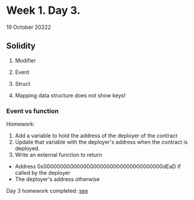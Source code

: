 # Week 1. Day 3.
19 October 20222

## Solidity

1. Modifier

2. Event

3. Struct

4. Mapping data structure does not show keys!

### Event vs function

Homework:

1. Add a variable to hold the address of the deployer of the contract
2. Update that variable with the deployer's address when the contract is deployed.
3. Write an external function to return
  + Address 0x000000000000000000000000000000000000dEaD if called by the
deployer
  + The deployer's address otherwise

Day 3 homework completed: [see](https://github.com/gretaivan/ETHDenver/blob/main/Homework/Week1Day3.sol)


